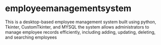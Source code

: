 # employeemanagementsystem
This is a desktop-based employee management system built using python, Tkinter, CustomTkinter, and MYSQL the system allows administrators to manage employee records efficiently, including adding, updating, deleting, and searching employees
